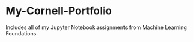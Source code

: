 # My-Cornell-Portfolio
Includes all of my Jupyter Notebook assignments from Machine Learning Foundations 
